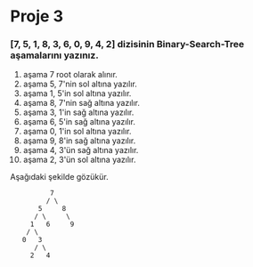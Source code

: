 # Proje 3

### [7, 5, 1, 8, 3, 6, 0, 9, 4, 2] dizisinin Binary-Search-Tree aşamalarını yazınız.

1. aşama 7 root olarak alınır.
2. aşama 5, 7'nin sol altına yazılır.
3. aşama 1, 5'in sol altına yazılır.
4. aşama 8, 7'nin sağ altına yazılır.
5. aşama 3, 1'in sağ altına yazılır.
6. aşama 6, 5'in sağ altına yazılır.
7. aşama 0, 1'in sol altına yazılır.
8. aşama 9, 8'in sağ altına yazılır.
9. aşama 4, 3'ün sağ altına yazılır.
10. aşama 2, 3'ün sol altına yazılır.

Aşağıdaki şekilde gözükür.

              7
             / \
           5     8
          / \     \
         1   6     9
        / \
       0   3
          / \
         2   4
